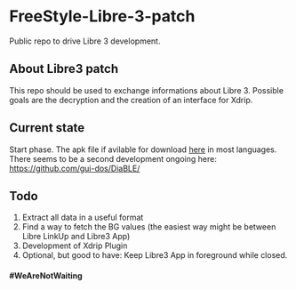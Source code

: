 # FreeStyle-Libre-3-patch
Public repo to drive Libre 3 development.

## About Libre3 patch
This repo should be used to exchange informations about Libre 3. Possible goals are the decryption and the creation of an interface for Xdrip.

## Current state
Start phase. The apk file if avilable for download [here](https://apkpure.com/de/search?q=libre+3) in most languages. There seems to be a second development ongoing here: https://github.com/gui-dos/DiaBLE/

## Todo
1. Extract all data in a useful format
2. Find a way to fetch the BG values (the easiest way might be between Libre LinkUp and Libre3 App)
3. Development of Xdrip Plugin
4. Optional, but good to have: Keep Libre3 App in foreground while closed.


#### #WeAreNotWaiting
